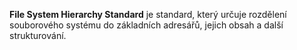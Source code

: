 **File System Hierarchy Standard** je standard, který určuje rozdělení souborového systému do základních adresářů, jejich obsah a další strukturování.